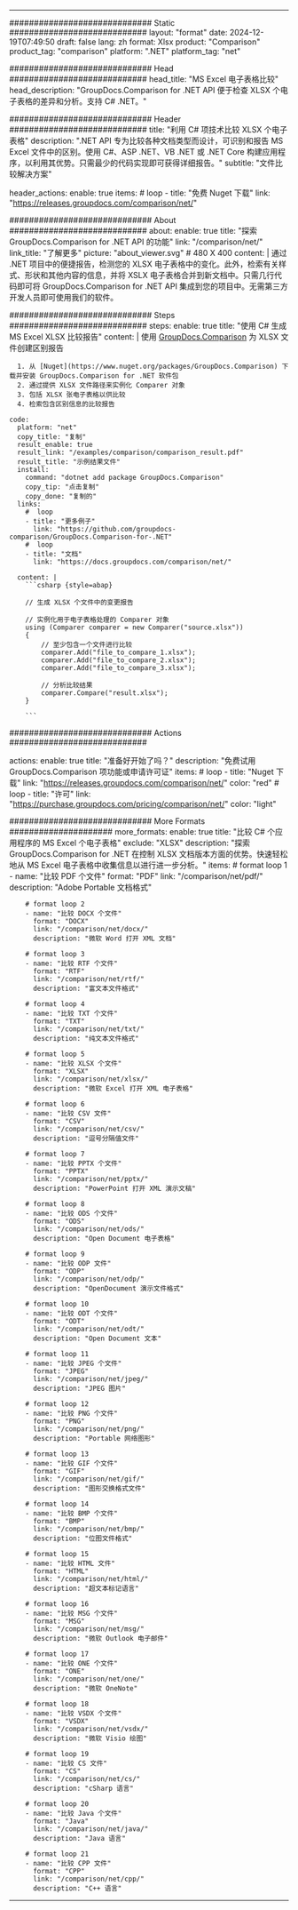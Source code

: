 
---
############################# Static ############################
layout: "format"
date:  2024-12-19T07:49:50
draft: false
lang: zh
format: Xlsx
product: "Comparison"
product_tag: "comparison"
platform: ".NET"
platform_tag: "net"

############################# Head ############################
head_title: "MS Excel 电子表格比较"
head_description: "GroupDocs.Comparison for .NET API 便于检查 XLSX 个电子表格的差异和分析。支持 C# .NET。"

############################# Header ############################
title: "利用 C# 项技术比较 XLSX 个电子表格" 
description: ".NET API 专为比较各种文档类型而设计，可识别和报告 MS Excel 文件中的区别。使用 C#、ASP .NET、VB .NET 或 .NET Core 构建应用程序，以利用其优势。只需最少的代码实现即可获得详细报告。"
subtitle: "文件比较解决方案" 

header_actions:
  enable: true
  items:
    #  loop
    - title: "免费 Nuget 下载"
      link: "https://releases.groupdocs.com/comparison/net/"
      
############################# About ############################
about:
    enable: true
    title: "探索 GroupDocs.Comparison for .NET API 的功能"
    link: "/comparison/net/"
    link_title: "了解更多"
    picture: "about_viewer.svg" # 480 X 400
    content: |
       通过 .NET 项目中的便捷报告，检测您的 XLSX 电子表格中的变化。此外，检索有关样式、形状和其他内容的信息，并将 XSLX 电子表格合并到新文档中。只需几行代码即可将 GroupDocs.Comparison for .NET API 集成到您的项目中。无需第三方开发人员即可使用我们的软件。

############################# Steps ############################
steps:
    enable: true
    title: "使用 C# 生成 MS Excel XLSX 比较报告"
    content: |
      使用 [GroupDocs.Comparison](https://products.groupdocs.com/comparison/net/) 为 XLSX 文件创建区别报告
      
      1. 从 [Nuget](https://www.nuget.org/packages/GroupDocs.Comparison) 下载并安装 GroupDocs.Comparison for .NET 软件包
      2. 通过提供 XLSX 文件路径来实例化 Comparer 对象
      3. 包括 XLSX 张电子表格以供比较
      4. 检索包含区别信息的比较报告
   
    code:
      platform: "net"
      copy_title: "复制"
      result_enable: true
      result_link: "/examples/comparison/comparison_result.pdf"
      result_title: "示例结果文件"
      install:
        command: "dotnet add package GroupDocs.Comparison"
        copy_tip: "点击复制"
        copy_done: "复制的"
      links:
        #  loop
        - title: "更多例子"
          link: "https://github.com/groupdocs-comparison/GroupDocs.Comparison-for-.NET"
        #  loop
        - title: "文档"
          link: "https://docs.groupdocs.com/comparison/net/"
          
      content: |
        ```csharp {style=abap}

        // 生成 XLSX 个文件中的变更报告

        // 实例化用于电子表格处理的 Comparer 对象
        using (Comparer comparer = new Comparer("source.xlsx"))
        {
            // 至少包含一个文件进行比较
        	comparer.Add("file_to_compare_1.xlsx");
            comparer.Add("file_to_compare_2.xlsx");
            comparer.Add("file_to_compare_3.xlsx");

            // 分析比较结果
            comparer.Compare("result.xlsx"); 
        }
        
        ```            

############################# Actions ############################

actions:
  enable: true
  title: "准备好开始了吗？"
  description: "免费试用 GroupDocs.Comparison 项功能或申请许可证"
  items:
    #  loop
    - title: "Nuget 下载"
      link: "https://releases.groupdocs.com/comparison/net/"
      color: "red"
        #  loop
    - title: "许可"
      link: "https://purchase.groupdocs.com/pricing/comparison/net/"
      color: "light"


############################# More Formats #####################
more_formats:
    enable: true
    title: "比较 C# 个应用程序的 MS Excel 个电子表格"
    exclude: "XLSX"
    description: "探索 GroupDocs.Comparison for .NET 在控制 XLSX 文档版本方面的优势。快速轻松地从 MS Excel 电子表格中收集信息以进行进一步分析。"
    items: 
        # format loop 1
        - name: "比较 PDF 个文件"
          format: "PDF"
          link: "/comparison/net/pdf/"
          description: "Adobe Portable 文档格式"

        # format loop 2
        - name: "比较 DOCX 个文件"
          format: "DOCX"
          link: "/comparison/net/docx/"
          description: "微软 Word 打开 XML 文档"

        # format loop 3
        - name: "比较 RTF 个文件"
          format: "RTF"
          link: "/comparison/net/rtf/"
          description: "富文本文件格式"

        # format loop 4
        - name: "比较 TXT 个文件"
          format: "TXT"
          link: "/comparison/net/txt/"
          description: "纯文本文件格式"

        # format loop 5
        - name: "比较 XLSX 个文件"
          format: "XLSX"
          link: "/comparison/net/xlsx/"
          description: "微软 Excel 打开 XML 电子表格"

        # format loop 6
        - name: "比较 CSV 文件"
          format: "CSV"
          link: "/comparison/net/csv/"
          description: "逗号分隔值文件"

        # format loop 7
        - name: "比较 PPTX 个文件"
          format: "PPTX"
          link: "/comparison/net/pptx/"
          description: "PowerPoint 打开 XML 演示文稿"

        # format loop 8
        - name: "比较 ODS 个文件"
          format: "ODS"
          link: "/comparison/net/ods/"
          description: "Open Document 电子表格"

        # format loop 9
        - name: "比较 ODP 文件"
          format: "ODP"
          link: "/comparison/net/odp/"
          description: "OpenDocument 演示文件格式"

        # format loop 10
        - name: "比较 ODT 个文件"
          format: "ODT"
          link: "/comparison/net/odt/"
          description: "Open Document 文本"

        # format loop 11
        - name: "比较 JPEG 个文件"
          format: "JPEG"
          link: "/comparison/net/jpeg/"
          description: "JPEG 图片"

        # format loop 12
        - name: "比较 PNG 个文件"
          format: "PNG"
          link: "/comparison/net/png/"
          description: "Portable 网络图形"

        # format loop 13
        - name: "比较 GIF 个文件"
          format: "GIF"
          link: "/comparison/net/gif/"
          description: "图形交换格式文件"

        # format loop 14
        - name: "比较 BMP 个文件"
          format: "BMP"
          link: "/comparison/net/bmp/"
          description: "位图文件格式"

        # format loop 15
        - name: "比较 HTML 文件"
          format: "HTML"
          link: "/comparison/net/html/"
          description: "超文本标记语言"

        # format loop 16
        - name: "比较 MSG 个文件"
          format: "MSG"
          link: "/comparison/net/msg/"
          description: "微软 Outlook 电子邮件"

        # format loop 17
        - name: "比较 ONE 个文件"
          format: "ONE"
          link: "/comparison/net/one/"
          description: "微软 OneNote"

        # format loop 18
        - name: "比较 VSDX 个文件"
          format: "VSDX"
          link: "/comparison/net/vsdx/"
          description: "微软 Visio 绘图"

        # format loop 19
        - name: "比较 CS 文件"
          format: "CS"
          link: "/comparison/net/cs/"
          description: "cSharp 语言"

        # format loop 20
        - name: "比较 Java 个文件"
          format: "Java"
          link: "/comparison/net/java/"
          description: "Java 语言"
          
        # format loop 21
        - name: "比较 CPP 文件"
          format: "CPP"
          link: "/comparison/net/cpp/"
          description: "C++ 语言"
---